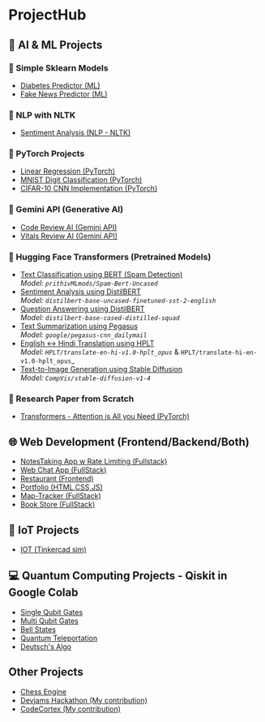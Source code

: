 # ProjectHub

## 🤖 AI & ML Projects
### 🔹 Simple Sklearn Models
- [Diabetes Predictor (ML)](https://github.com/AryaJeet1364/MLProjects/blob/main/DiabetesPredictor.ipynb)
- [Fake News Predictor (ML)](https://github.com/AryaJeet1364/MLProjects/blob/main/FakeNewsPredictor.ipynb)

### 🔹 NLP with NLTK
- [Sentiment Analysis (NLP - NLTK)](https://github.com/AryaJeet1364/SentimentAnalysis)

### 🔹 PyTorch Projects
- [Linear Regression (PyTorch)](https://github.com/AryaJeet1364/PyTorch_Projects/blob/main/LinearRegression.ipynb)
- [MNIST Digit Classification (PyTorch)](https://github.com/AryaJeet1364/PyTorch_Projects/blob/main/MNISTDigitClassification.ipynb)
- [CIFAR-10 CNN Implementation (PyTorch)](https://github.com/AryaJeet1364/PyTorch_Projects/blob/main/CIFAR_10_CNN.ipynb)

### 🔹 Gemini API (Generative AI)
- [Code Review AI (Gemini API)](https://github.com/AryaJeet1364/CodeReview)
- [Vitals Review AI (Gemini API)](https://github.com/AryaJeet1364/VitalsReview)

### 🔹 Hugging Face Transformers (Pretrained Models)
- [Text Classification using BERT (Spam Detection)](https://github.com/AryaJeet1364/HuggingFace_Projects/blob/main/TextClassificationHuggingFace.ipynb)  
  _Model: `prithivMLmods/Spam-Bert-Uncased`_
- [Sentiment Analysis using DistilBERT](https://github.com/AryaJeet1364/HuggingFace_Projects/blob/main/SentimentAnalysisHuggingFace.ipynb)  
  _Model: `distilbert-base-uncased-finetuned-sst-2-english`_
- [Question Answering using DistilBERT](https://github.com/AryaJeet1364/HuggingFace_Projects/blob/main/QuestionAnsweringHuggingFace.ipynb)  
  _Model: `distilbert-base-cased-distilled-squad`_
- [Text Summarization using Pegasus](https://github.com/AryaJeet1364/HuggingFace_Projects/blob/main/TextSummarizationHuggingFace.ipynb)  
  _Model: `google/pegasus-cnn_dailymail`_
- [English <-> Hindi Translation using HPLT](https://github.com/AryaJeet1364/HuggingFace_Projects/blob/main/Text2TextTranslateHuggingFace.ipynb)  
  _Model: `HPLT/translate-en-hi-v1.0-hplt_opus`_ & `HPLT/translate-hi-en-v1.0-hplt_opus`_
- [Text-to-Image Generation using Stable Diffusion](https://github.com/AryaJeet1364/HuggingFace_Projects/blob/main/Text2ImgHuggingFace.ipynb)  
  _Model: `CompVis/stable-diffusion-v1-4`_

### 🔹 Research Paper from Scratch
- [Transformers - Attention is All you Need (PyTorch)](https://github.com/AryaJeet1364/PyTorch_Projects/blob/main/TransformersfromScratch.ipynb)

## 🌐 Web Development (Frontend/Backend/Both)
- [NotesTaking App w Rate Limiting (Fullstack)](https://github.com/AryaJeet1364/NoteTaking)
- [Web Chat App (FullStack)](https://github.com/AryaJeet1364/ChatApplication)
- [Restaurant (Frontend)](https://github.com/AryaJeet1364/RestaurantWebsite)
- [Portfolio (HTML,CSS,JS)](https://github.com/AryaJeet1364/Portfolio)
- [Map-Tracker (FullStack)](https://github.com/AryaJeet1364/MapTracker)
- [Book Store (FullStack)](https://github.com/AryaJeet1364/BookStore)
  
## 📡 IoT Projects
- [IOT (Tinkercad sim)](https://github.com/AryaJeet1364/IoTProjects)

## 💻 Quantum Computing Projects - Qiskit in Google Colab
- [Single Qubit Gates](https://github.com/AryaJeet1364/QuantumComputing/blob/main/SingleQubitGatesinQiskit.ipynb)
- [Multi Qubit Gates](https://github.com/AryaJeet1364/QuantumComputing/blob/main/MultiQubitGates.ipynb)
- [Bell States](https://github.com/AryaJeet1364/QuantumComputing/blob/main/BellStates.ipynb)
- [Quantum Teleportation](https://github.com/AryaJeet1364/QuantumComputing/blob/main/QuantumTeleportation.ipynb)
- [Deutsch's Algo](https://github.com/AryaJeet1364/QuantumComputing/blob/main/DeutschAlgo.ipynb)

## Other Projects
- [Chess Engine](https://github.com/AryaJeet1364/ChessEngine)
- [Devjams Hackathon (My contribution)](https://github.com/AryaJeet1364/DevJams)
- [CodeCortex (My contribution)](https://github.com/AryaJeet1364/CodeCortex)
